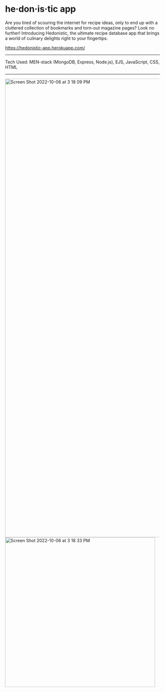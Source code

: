 # he·don·is·tic app

Are you tired of scouring the internet for recipe ideas, only to end up with a cluttered collection of bookmarks and torn-out magazine pages? Look no further! Introducing Hedonistic, the ultimate recipe database app that brings a world of culinary delights right to your fingertips.

https://hedonistic-app.herokuapp.com/

----------------------------

Tech Used:
MEN-stack (MongoDB, Express, Node.js), EJS, JavaScript, CSS, HTML


----------------------------


<img width="1494" alt="Screen Shot 2022-10-06 at 3 18 09 PM" src="https://user-images.githubusercontent.com/97631462/194626120-eae82643-c1aa-4533-99b3-e1d9e9d0ef71.png">
<img width="488" alt="Screen Shot 2022-10-06 at 3 18 33 PM" src="https://user-images.githubusercontent.com/97631462/194626123-2d767a05-d3af-4a1b-bd02-f95e7d88e312.png">
